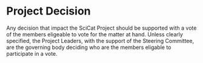 # Project Decision

Any decision that impact the SciCat Project should be supported with a vote of the members eligeable to vote for the matter at hand.
Unless clearly specified, the Project Leaders, with the support of the Steering Committee, are the governing body deciding who are the members eligable to participate in a vote.
 